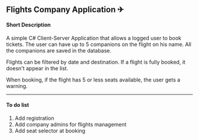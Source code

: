 ## Flights Company Application ✈
#### **Short Description**
A simple C# Client-Server Application that allows a logged user to book tickets. 
The user can have up to 5 companions on the flight on his name. All the companions are saved in the database. 

Flights can be filtered by date and destination. If a flight is fully booked, it doesn't appear in the list.

When booking, if the flight has 5 or less seats available, the user gets a warning.

---
#### **To do list**
1. Add registration
2. Add company admins for flights management
3. Add seat selector at booking
